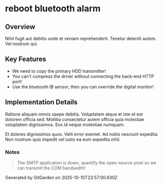 # reboot bluetooth alarm

## Overview
Nihil fugit aut debitis unde et veniam reprehenderit. Tenetur deleniti autem. Vel nostrum qui.

## Key Features
- We need to copy the primary HDD transmitter!
- You can't compress the driver without connecting the back-end HTTP port!
- Use the bluetooth IB sensor, then you can override the digital monitor!

## Implementation Details
Ratione aliquam omnis saepe debitis. Voluptatem atque et iste et est dolorem officia sed. Mollitia consectetur autem officia quia molestiae voluptatem dignissimos. Eos id neque molestiae numquam.
 Et dolores dignissimos quos. Velit error eveniet. Ad nobis nesciunt expedita. Non nostrum quis impedit vel iusto ea eum expedita nihil.

### Notes
> The SMTP application is down, quantify the open-source pixel so we can transmit the COM bandwidth!

Generated by GitGarden on 2025-10-10T23:57:00.630Z
